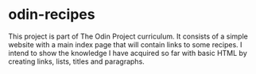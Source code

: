 # odin-recipes
This project is part of The Odin Project curriculum. It consists of a simple website with a main index page that will contain links to some recipes. I intend to show the knowledge I have acquired so far with basic HTML by creating links, lists, titles and paragraphs.